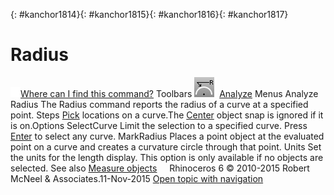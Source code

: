 ---
---

{: #kanchor1814}{: #kanchor1815}{: #kanchor1816}{: #kanchor1817}
# Radius
 [![images/transparent.gif](images/transparent.gif)Where can I find this command?](javascript:void(0);) Toolbars
![images/radius.png](images/radius.png) [Analyze](analyze-toolbar.html) 
Menus
Analyze
Radius
The Radius command reports the radius of a curve at a specified point.
Steps
 [Pick](pick-location.html) locations on a curve.The [Center](object-snaps.html#osnap-center) object snap is ignored if it is on.Options
SelectCurve
Limit the selection to a specified curve.
Press [Enter](enter-key.html) to select any curve.
MarkRadius
Places a point object at the evaluated point on a curve and creates a curvature circle through that point.
Units
Set the units for the length display.
This option is only available if no objects are selected.
See also
 [Measure objects](sak-measure.html) 
&#160;
&#160;
Rhinoceros 6 © 2010-2015 Robert McNeel &amp; Associates.11-Nov-2015
 [Open topic with navigation](radius.html) 

